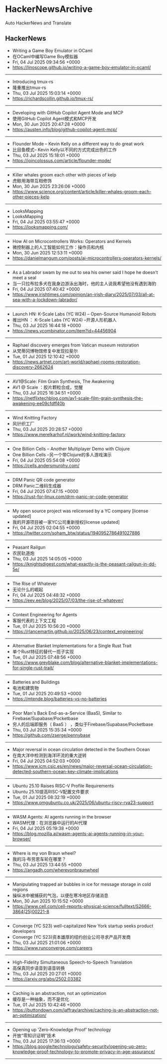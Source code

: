 # HackerNewsArchive
Auto HackerNews and Translate

## HackerNews
* Writing a Game Boy Emulator in OCaml
* 在OCaml中编写Game Boy模拟器
* Fri, 04 Jul 2025 09:34:56 +0000
* https://linoscope.github.io/writing-a-game-boy-emulator-in-ocaml/
----
* Introducing tmux-rs
* 隆重推出tmux-rs
* Thu, 03 Jul 2025 15:03:14 +0000
* https://richardscollin.github.io/tmux-rs/
----
* Developing with GitHub Copilot Agent Mode and MCP
* 使用GitHub Copilot Agent模式和MCP开发
* Mon, 30 Jun 2025 20:47:28 +0000
* https://austen.info/blog/github-copilot-agent-mcp/
----
* Flounder Mode – Kevin Kelly on a different way to do great work
* 比目鱼模式– Kevin Kelly以不同的方式完成出色的工作
* Thu, 03 Jul 2025 15:18:01 +0000
* https://joincolossus.com/article/flounder-mode/
----
* Killer whales groom each other with pieces of kelp
* 虎鲸用海带互相修饰
* Mon, 30 Jun 2025 23:26:06 +0000
* https://www.science.org/content/article/killer-whales-groom-each-other-pieces-kelp
----
* LooksMapping
* LooksMapping
* Fri, 04 Jul 2025 03:55:47 +0000
* https://looksmapping.com/
----
* How AI on Microcontrollers Works: Operators and Kernels
* 微控制器上的人工智能如何工作：操作员和内核
* Mon, 30 Jun 2025 12:53:11 +0000
* https://danielmangum.com/posts/ai-microcontrollers-operators-kernels/
----
* As a Labrador swam by me out to sea his owner said I hope he doesn't meet a seal
* 当一只拉布拉多犬在我身边游泳出海时，他的主人说我希望他没有遇到海豹
* Fri, 04 Jul 2025 07:40:42 +0000
* https://www.irishtimes.com/opinion/an-irish-diary/2025/07/03/all-at-sea-with-a-lockdown-labrador/
----
* Launch HN: K-Scale Labs (YC W24) – Open-Source Humanoid Robots
* 推出HN ： K-Scale Labs (YC W24) –开源人形机器人
* Thu, 03 Jul 2025 16:44:18 +0000
* https://news.ycombinator.com/item?id=44456904
----
* Raphael discovery emerges from Vatican museum restoration
* 从梵蒂冈博物馆修复中发现拉斐尔
* Tue, 01 Jul 2025 12:10:42 +0000
* https://news.artnet.com/art-world/raphael-rooms-restoration-discovery-2662624
----
* AV1@Scale: Film Grain Synthesis, The Awakening
* AV1 @ Scale ：胶片颗粒合成，觉醒
* Thu, 03 Jul 2025 16:34:51 +0000
* https://netflixtechblog.com/av1-scale-film-grain-synthesis-the-awakening-ee09cfdff40b
----
* Wind Knitting Factory
* 风针织工厂
* Thu, 03 Jul 2025 20:28:57 +0000
* https://www.merelkarhof.nl/work/wind-knitting-factory
----
* One Billion Cells – Another Multiplayer Demo with Clojure
* One Billion Cells –另一个带Clojure的多人游戏演示
* Fri, 04 Jul 2025 05:54:08 +0000
* https://cells.andersmurphy.com/
----
* DRM Panic QR code generator
* DRM Panic二维码生成器
* Fri, 04 Jul 2025 07:47:15 +0000
* https://rust-for-linux.com/drm-panic-qr-code-generator
----
* My open source project was relicensed by a YC company [license updated]
* 我的开源项目被一家YC公司重新授权[license updated]
* Fri, 04 Jul 2025 02:04:55 +0000
* https://twitter.com/soham_btw/status/1940952786491027886
----
* Peasant Railgun
* 农民轨道炮
* Thu, 03 Jul 2025 14:05:05 +0000
* https://knightsdigest.com/what-exactly-is-the-peasant-railgun-in-dd-5e/
----
* The Rise of Whatever
* 无论什么的崛起
* Fri, 04 Jul 2025 04:48:32 +0000
* https://eev.ee/blog/2025/07/03/the-rise-of-whatever/
----
* Context Engineering for Agents
* 客服代表的上下文工程
* Tue, 01 Jul 2025 10:56:20 +0000
* https://rlancemartin.github.io/2025/06/23/context_engineering/
----
* Alternative Blanket Implementations for a Single Rust Trait
* 单个Rust特征的替代一揽子实现
* Tue, 01 Jul 2025 07:48:56 +0000
* https://www.greyblake.com/blog/alternative-blanket-implementations-for-single-rust-trait/
----
* Batteries and Buildings
* 电池和建筑物
* Tue, 01 Jul 2025 20:49:53 +0000
* https://mtende.blog/batteries-vs-no-batteries
----
* Poor Man's Back End-as-a-Service (BaaS), Similar to Firebase/Supabase/Pocketbase
* 穷人的后端即服务（ BaaS ） ，类似于Firebase/Supabase/Pocketbase
* Thu, 03 Jul 2025 15:35:34 +0000
* https://github.com/zserge/pennybase
----
* Major reversal in ocean circulation detected in the Southern Ocean
* 在南大洋中检测到海洋环流的重大逆转
* Fri, 04 Jul 2025 04:52:03 +0000
* https://www.icm.csic.es/en/news/major-reversal-ocean-circulation-detected-southern-ocean-key-climate-implications
----
* Ubuntu 25.10 Raises RISC-V Profile Requirements
* Ubuntu 25.10提高RISC-V配置文件要求
* Tue, 01 Jul 2025 08:32:19 +0000
* https://www.omgubuntu.co.uk/2025/06/ubuntu-riscv-rva23-support
----
* WASM Agents: AI agents running in the browser
* WASM代理：在浏览器中运行的AI代理
* Fri, 04 Jul 2025 05:19:38 +0000
* https://blog.mozilla.ai/wasm-agents-ai-agents-running-in-your-browser/
----
* Where is my von Braun wheel?
* 我的冯·布劳恩车轮在哪里？
* Thu, 03 Jul 2025 13:44:55 +0000
* https://angadh.com/wherevonbraunwheel
----
* Manipulating trapped air bubbles in ice for message storage in cold regions
* 操纵冰中被捕获的气泡，以便在寒冷地区存储消息
* Mon, 30 Jun 2025 10:15:52 +0000
* https://www.cell.com/cell-reports-physical-science/fulltext/S2666-3864(25)00221-8
----
* Converge (YC S23) well-capitalized New York startup seeks product developers
* Converge (YC S23)资本雄厚的纽约创业公司寻求产品开发商
* Thu, 03 Jul 2025 21:01:06 +0000
* https://www.runconverge.com/careers
----
* High-Fidelity Simultaneous Speech-to-Speech Translation
* 高保真同步语音到语音转换
* Thu, 03 Jul 2025 20:27:01 +0000
* https://arxiv.org/abs/2502.03382
----
* Caching is an abstraction, not an optimization
* 缓存是一种抽象，而不是优化
* Tue, 01 Jul 2025 10:42:46 +0000
* https://buttondown.com/jaffray/archive/caching-is-an-abstraction-not-an-optimization/
----
* Opening up ‘Zero-Knowledge Proof’ technology
* 开放“零知识证明”技术
* Thu, 03 Jul 2025 17:36:13 +0000
* https://blog.google/technology/safety-security/opening-up-zero-knowledge-proof-technology-to-promote-privacy-in-age-assurance/
----

